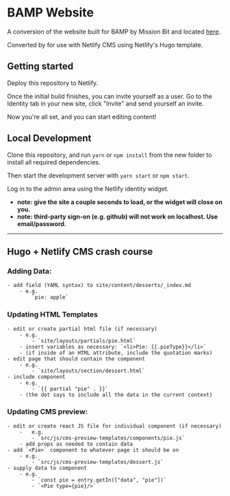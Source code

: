 # BAMP Website

A conversion of the website built for BAMP by Mission Bit and located [here](https://github.com/MissionBit/BAMPWebsite).

Converted by for use with Netlify CMS using Netlify's Hugo template.

## Getting started

Deploy this repository to Netlify.

Once the initial build finishes, you can invite yourself as a user. Go to the Identity tab in your new site, click "Invite" and send yourself an invite.

Now you're all set, and you can start editing content!

## Local Development

Clone this repository, and run `yarn` or `npm install` from the new folder to install all required dependencies.

Then start the development server with `yarn start` or `npm start`.

Log in to the admin area using the Netlify identity widget.

- **note: give the site a couple seconds to load, or the widget will close on you.**
- **note: third-party sign-on (e.g. github) will not work on localhost. Use email/password.**

----

## Hugo + Netlify CMS crash course

### Adding Data:
	- add field (YAML syntax) to site/content/desserts/_index.md
		- e.g.
			`pie: apple`

### Updating HTML Templates
	- edit or create partial html file (if necessary)
		- e.g.
			- `site/layouts/partials/pie.html`
		- insert variables as necessary: `<li>Pie: {{.pieType}}</li>`
		- (if inside of an HTML attribute, include the quotation marks)
	- edit page that should contain the component
		- e.g.
			- `site/layouts/section/dessert.html`
	- include component
		- e.g.
			- `{{ partial "pie" . }}`
		- (the dot says to include all the data in the current context)

### Updating CMS preview:
	- edit or create react JS file for individual component (if necessary)
		-	e.g.
			- `src/js/cms-preview-templates/components/pie.js`
		- add props as needed to contain data
	- add `<Pie>` component to whatever page it should be on
		- e.g.
			- `src/js/cms-preview-templates/dessert.js`
	- supply data to component
		- e.g.
			- `const pie = entry.getIn(["data", "pie"])`
			- `<Pie type={pie}/>`

